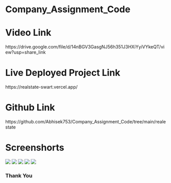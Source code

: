 # Company_Assignment_Code
<h1>Video Link</h1>
https://drive.google.com/file/d/14nBGV3GasgNJ56h351J3HXiYyiVYkeQT/view?usp=share_link
<h1>Live Deployed Project Link</h1>
https://realstate-swart.vercel.app/
<br/>
<h1>Github Link</h1>
https://github.com/Abhisek753/Company_Assignment_Code/tree/main/realestate

<h1>Screenshorts</h1>
<img src="https://github.com/Abhisek753/Company_Assignment_Code/assets/112477961/19443530-d99e-4486-a2c8-a7c13554b374"/>
<img src="https://github.com/Abhisek753/Company_Assignment_Code/assets/112477961/58439901-0ec8-4b17-8711-c876310e59be"/>
<img src="https://github.com/Abhisek753/Company_Assignment_Code/assets/112477961/33a5d557-cff1-41c1-9507-d6f1ecaa6aa0"/>
<img src="https://github.com/Abhisek753/Company_Assignment_Code/assets/112477961/ad38012f-25b1-4755-b40e-12af09d3b1e2"/>
<img src="https://github.com/Abhisek753/Company_Assignment_Code/assets/112477961/026f373a-993c-4f9c-b45d-469502f132bb"/>
<h3>Thank You</h3>
